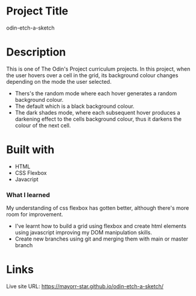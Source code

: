 # Project Title

odin-etch-a-sketch

# Description

This is one of The Odin's Project curriculum projects. In this project, when the user hovers
over a cell in the grid, its background colour changes depending on the mode the user selected.
- Thers's the random mode where each hover generates a random background colour.
- The default which is a black background colour.
- The dark shades mode, where each subsequent hover produces a darkening effect to the cells background colour, thus it darkens the colour of the next cell.

# Built with

- HTML
- CSS Flexbox
- Javacript


### What I learned
  My understanding of css flexbox has gotten better, although there's more room for improvement. 
  - I've learnt how to build a grid using flexbox and create html elements using javascript improving my DOM manipulation skills.
  - Create new branches using git and merging them with main or master branch

# Links
  Live site URL: https://mayorr-star.github.io/odin-etch-a-sketch/